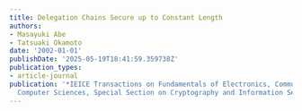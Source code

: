 ```yaml
---
title: Delegation Chains Secure up to Constant Length
authors:
- Masayuki Abe
- Tatsuaki Okamoto
date: '2002-01-01'
publishDate: '2025-05-19T18:41:59.359738Z'
publication_types:
- article-journal
publication: '*IEICE Transactions on Fundamentals of Electronics, Communications and
  Computer Sciences, Special Section on Cryptography and Information Security*'
---
```

